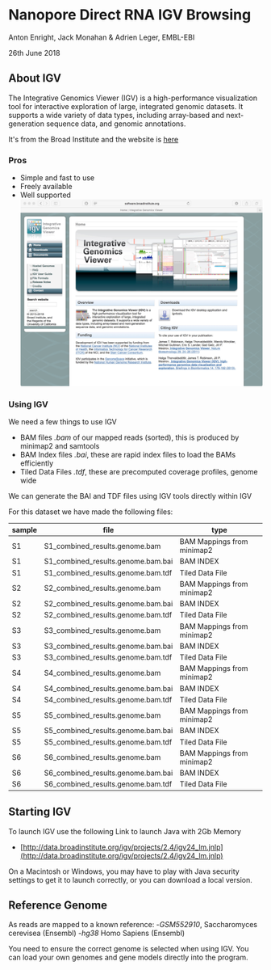 # Nanopore Direct RNA IGV Browsing

Anton Enright, Jack Monahan & Adrien Leger, EMBL-EBI

26th June 2018



## About IGV

The Integrative Genomics Viewer (IGV) is a high-performance visualization tool for interactive exploration of large, integrated genomic datasets. It supports a wide variety of data types, including array-based and next-generation sequence data, and genomic annotations.

It's from the Broad Institute and the website is [here](https://software.broadinstitute.org/software/igv/)


### Pros

- Simple and fast to use
- Freely available
- Well supported
  ![](pictures/igv.jpeg) 

### Using IGV

We need a few things to use IGV

- BAM files *.bam* of our mapped reads (sorted), this is produced by minimap2 and samtools
- BAM Index files *.bai*, these are rapid index files to load the BAMs efficiently
- Tiled Data Files *.tdf*, these are precomputed coverage profiles, genome wide

We can generate the BAI and TDF files using IGV tools directly within IGV

For this dataset we have made the following files:

sample|file|type
------|----|----
S1|S1_combined_results.genome.bam| BAM Mappings from minimap2
S1|S1_combined_results.genome.bam.bai| BAM INDEX
S1|S1_combined_results.genome.bam.tdf| Tiled Data File
S2|S2_combined_results.genome.bam| BAM Mappings from minimap2
S2|S2_combined_results.genome.bam.bai| BAM INDEX
S2|S2_combined_results.genome.bam.tdf| Tiled Data File
S3|S3_combined_results.genome.bam| BAM Mappings from minimap2
S3|S3_combined_results.genome.bam.bai| BAM INDEX
S3|S3_combined_results.genome.bam.tdf| Tiled Data File
S4|S4_combined_results.genome.bam| BAM Mappings from minimap2
S4|S4_combined_results.genome.bam.bai| BAM INDEX
S4|S4_combined_results.genome.bam.tdf| Tiled Data File
S5|S5_combined_results.genome.bam| BAM Mappings from minimap2
S5|S5_combined_results.genome.bam.bai| BAM INDEX
S5|S5_combined_results.genome.bam.tdf| Tiled Data File
S6|S6_combined_results.genome.bam| BAM Mappings from minimap2
S6|S6_combined_results.genome.bam.bai| BAM INDEX
S6|S6_combined_results.genome.bam.tdf| Tiled Data File

   
## Starting IGV

To launch IGV use the following Link to launch Java with 2Gb Memory
 - [http://data.broadinstitute.org/igv/projects/2.4/igv24_lm.jnlp](http://data.broadinstitute.org/igv/projects/2.4/igv24_lm.jnlp)
 
On a Macintosh or Windows, you may have to play with Java security settings to get it to launch correctly, or you can download a local version.
 
## Reference Genome

As reads are mapped to a known reference:
  -*GSM552910*, Saccharomyces cerevisea (Ensembl)
  -*hg38* Homo Sapiens (Ensembl)
  
You need to ensure the correct genome is selected when using IGV. You can load your own genomes and gene models directly into the program.